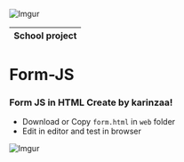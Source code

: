 ![Imgur](http://i.imgur.com/GAx6VGX.png)

|School project|
|----|

# Form-JS

### Form JS in HTML Create by karinzaa! </n>

* Download or Copy `form.html` in `web` folder</n>
* Edit in editor and test in browser</n> 

![Imgur](http://i.imgur.com/z9yRvX2.png?1)
